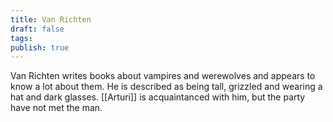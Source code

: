 ```yaml
---
title: Van Richten
draft: false
tags: 
publish: true
---
```

Van Richten writes books about vampires and werewolves and appears to know a lot about them. He is described as being tall, grizzled and wearing a hat and dark glasses. [[Arturi]] is acquaintanced with him, but the party have not met the man.